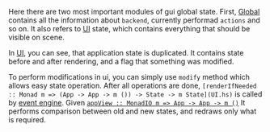 Here there are two most important modules of gui global state. First, [Global](Global.hs) contains all the information about `backend`, currently performad `actions` and so on. It also refers to [UI](UI.hs) state, which contains everything that should be visible on scene.

In [UI](UI.hs), you can see, that application state is duplicated. It contains state before and after rendering, and a flag that something was modified.

To perform modifications in ui, you can simply use `modify` method which allows easy state operation. After all operations are done, `[renderIfNeeded :: Monad m => (App -> App -> m ()) -> State -> m State](UI.hs)` is called by [event engine](../Event/Processor.hs). Given [`appView :: MonadIO m => App -> App -> m ()`](../../../../node-editor-view/src/NodeEditor/View/App.hs) It performs comparison between old and new states, and redraws only what is required.
